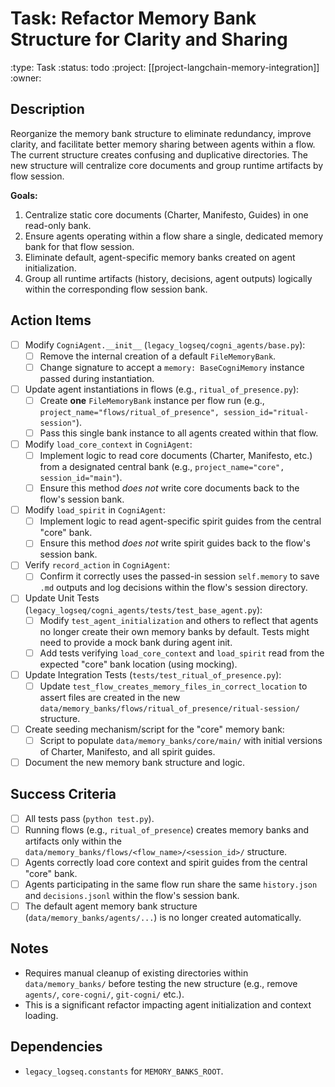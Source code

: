 # Task: Refactor Memory Bank Structure for Clarity and Sharing
:type: Task
:status: todo
:project: [[project-langchain-memory-integration]]
:owner: 

## Description
Reorganize the memory bank structure to eliminate redundancy, improve clarity, and facilitate better memory sharing between agents within a flow. The current structure creates confusing and duplicative directories. The new structure will centralize core documents and group runtime artifacts by flow session.

**Goals:**
1.  Centralize static core documents (Charter, Manifesto, Guides) in one read-only bank.
2.  Ensure agents operating within a flow share a single, dedicated memory bank for that flow session.
3.  Eliminate default, agent-specific memory banks created on agent initialization.
4.  Group all runtime artifacts (history, decisions, agent outputs) logically within the corresponding flow session bank.

## Action Items
- [ ] Modify `CogniAgent.__init__` (`legacy_logseq/cogni_agents/base.py`):
    - [ ] Remove the internal creation of a default `FileMemoryBank`.
    - [ ] Change signature to accept a `memory: BaseCogniMemory` instance passed during instantiation.
- [ ] Update agent instantiations in flows (e.g., `ritual_of_presence.py`):
    - [ ] Create **one** `FileMemoryBank` instance per flow run (e.g., `project_name="flows/ritual_of_presence", session_id="ritual-session"`).
    - [ ] Pass this single bank instance to all agents created within that flow.
- [ ] Modify `load_core_context` in `CogniAgent`:
    - [ ] Implement logic to read core documents (Charter, Manifesto, etc.) from a designated central bank (e.g., `project_name="core", session_id="main"`).
    - [ ] Ensure this method *does not* write core documents back to the flow's session bank.
- [ ] Modify `load_spirit` in `CogniAgent`:
    - [ ] Implement logic to read agent-specific spirit guides from the central "core" bank.
    - [ ] Ensure this method *does not* write spirit guides back to the flow's session bank.
- [ ] Verify `record_action` in `CogniAgent`:
    - [ ] Confirm it correctly uses the passed-in session `self.memory` to save `.md` outputs and log decisions within the flow's session directory.
- [ ] Update Unit Tests (`legacy_logseq/cogni_agents/tests/test_base_agent.py`):
    - [ ] Modify `test_agent_initialization` and others to reflect that agents no longer create their own memory banks by default. Tests might need to provide a mock bank during agent init.
    - [ ] Add tests verifying `load_core_context` and `load_spirit` read from the expected "core" bank location (using mocking).
- [ ] Update Integration Tests (`tests/test_ritual_of_presence.py`):
    - [ ] Update `test_flow_creates_memory_files_in_correct_location` to assert files are created in the new `data/memory_banks/flows/ritual_of_presence/ritual-session/` structure.
- [ ] Create seeding mechanism/script for the "core" memory bank:
    - [ ] Script to populate `data/memory_banks/core/main/` with initial versions of Charter, Manifesto, and all spirit guides.
- [ ] Document the new memory bank structure and logic.

## Success Criteria
- [ ] All tests pass (`python test.py`).
- [ ] Running flows (e.g., `ritual_of_presence`) creates memory banks and artifacts only within the `data/memory_banks/flows/<flow_name>/<session_id>/` structure.
- [ ] Agents correctly load core context and spirit guides from the central "core" bank.
- [ ] Agents participating in the same flow run share the same `history.json` and `decisions.jsonl` within the flow's session bank.
- [ ] The default agent memory bank structure (`data/memory_banks/agents/...`) is no longer created automatically.

## Notes
- Requires manual cleanup of existing directories within `data/memory_banks/` before testing the new structure (e.g., remove `agents/`, `core-cogni/`, `git-cogni/` etc.).
- This is a significant refactor impacting agent initialization and context loading.

## Dependencies
- `legacy_logseq.constants` for `MEMORY_BANKS_ROOT`. 